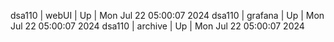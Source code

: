 dsa110 | webUI | Up | Mon Jul 22 05:00:07 2024
dsa110 | grafana | Up | Mon Jul 22 05:00:07 2024
dsa110 | archive | Up | Mon Jul 22 05:00:07 2024
